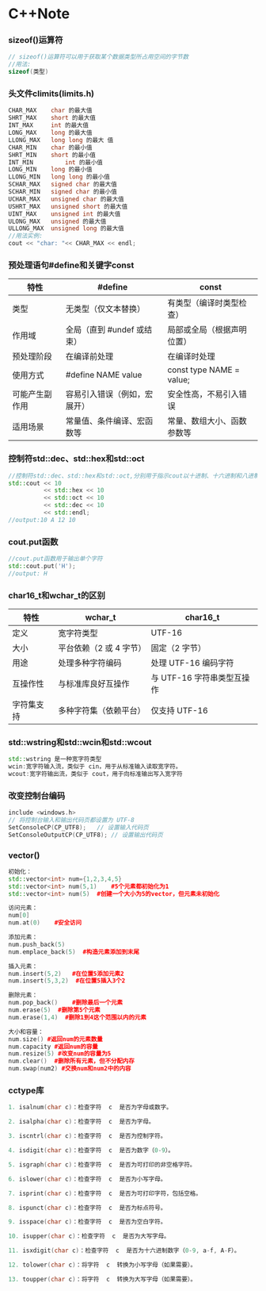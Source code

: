 # C++Note
### sizeof()运算符
```C++
// sizeof()运算符可以用于获取某个数据类型所占用空间的字节数
//用法:
sizeof(类型)
```
### 头文件climits(limits.h)
```C++
CHAR_MAX	char 的最大值
SHRT_MAX	short 的最大值
INT_MAX  	int 的最大值
LONG_MAX	long 的最大值
LLONG_MAX	long long 的最大 值
CHAR_MIN	char 的最小值
SHRT_MIN	short 的最小值
INT_MIN	        int 的最小值
LONG_MIN	long 的最小值
LLONG_MIN	long long 的最小值
SCHAR_MAX	signed char 的最大值
SCHAR_MIN	signed char 的最小值
UCHAR_MAX	unsigned char 的最大值
USHRT_MAX	unsigned short 的最大值
UINT_MAX	unsigned int 的最大值
ULONG_MAX	unsigned 的最大值
ULLONG_MAX	unsigned long 的最大值
//用法实例:
cout << "char: "<< CHAR_MAX << endl;
```
### 预处理语句#define和关键字const

 | 特性	| #define	| const|
 | ------------- | -------- | ----|
| 类型	| 无类型（仅文本替换）|	有类型（编译时类型检查）
|  作用域	| 全局（直到 #undef 或结束）|	局部或全局（根据声明位置）
| 预处理阶段	|在编译前处理	|在编译时处理
| 使用方式|	#define NAME value|	const type NAME = value;
| 可能产生副作用	| 容易引入错误（例如，宏展开）|	安全性高，不易引入错误
| 适用场景	| 常量值、条件编译、宏函数等	| 常量、数组大小、函数参数等

### 控制符std::dec、std::hex和std::oct
```C++
//控制符std::dec、std::hex和std::oct,分别用于指示cout以十进制、十六进制和八进制格式显示整数
std::cout << 10 
          << std::hex << 10 
          << std::oct << 10 
          << std::dec << 10 
          << std::endl;
//output:10 A 12 10
```

### cout.put函数
```C++
//cout.put函数用于输出单个字符
std::cout.put('H');
//output: H
```
### char16_t和wchar_t的区别
|特性|	wchar_t	|char16_t|
|----|----|---|
|定义	|宽字符类型|	UTF-16| 字符类型
大小|	平台依赖（2 或 4 字节）|	固定（2 字节）
用途	|处理多种字符编码	|处理 UTF-16 编码字符
互操作性|	与标准库良好互操作	|与 UTF-16 字符串类型互操作
字符集支持	|多种字符集（依赖平台）	|仅支持 UTF-16
### std::wstring和std::wcin和std::wcout
```C++
std::wstring 是一种宽字符类型
wcin:宽字符输入流，类似于 cin，用于从标准输入读取宽字符。
wcout:宽字符输出流，类似于 cout，用于向标准输出写入宽字符
```

### 改变控制台编码
```C++
include <windows.h>
// 将控制台输入和输出代码页都设置为 UTF-8
SetConsoleCP(CP_UTF8);   // 设置输入代码页
SetConsoleOutputCP(CP_UTF8); // 设置输出代码页
```

### vector()
```C++
初始化：
std::vector<int> num={1,2,3,4,5}
std::vector<int> num(5,1)    #5个元素都初始化为1
std::vector<int> num(5)  #创建一个大小为5的vector，但元素未初始化

访问元素：
num[0]
num.at(0)    #安全访问

添加元素：
num.push_back(5)
num.emplace_back(5)  #构造元素添加到末尾

插入元素：
num.insert(5,2)   #在位置5添加元素2
num.insert(5,3,2)  #在位置5插入3个2

删除元素：
num.pop_back()    #删除最后一个元素
num.erase(5)  #删除第5个元素
num.erase(1,4)  #删除1到4这个范围以内的元素

大小和容量：
num.size() #返回num的元素数量
num.capacity #返回num的容量
num.resize(5) #改变num的容量为5
num.clear()  #删除所有元素，但不分配内存
num.swap(num2) #交换num和num2中的内容
```

### cctype库
```C++
1. isalnum(char c)：检查字符  c  是否为字母或数字。

2. isalpha(char c)：检查字符  c  是否为字母。

3. iscntrl(char c)：检查字符  c  是否为控制字符。

4. isdigit(char c)：检查字符  c  是否为数字（0-9）。

5. isgraph(char c)：检查字符  c  是否为可打印的非空格字符。

6. islower(char c)：检查字符  c  是否为小写字母。

7. isprint(char c)：检查字符  c  是否为可打印字符，包括空格。

8. ispunct(char c)：检查字符  c  是否为标点符号。

9. isspace(char c)：检查字符  c  是否为空白字符。

10. isupper(char c)：检查字符  c  是否为大写字母。

11. isxdigit(char c)：检查字符  c  是否为十六进制数字（0-9, a-f, A-F）。

12. tolower(char c)：将字符  c  转换为小写字母（如果需要）。

13. toupper(char c)：将字符  c  转换为大写字母（如果需要）。
```